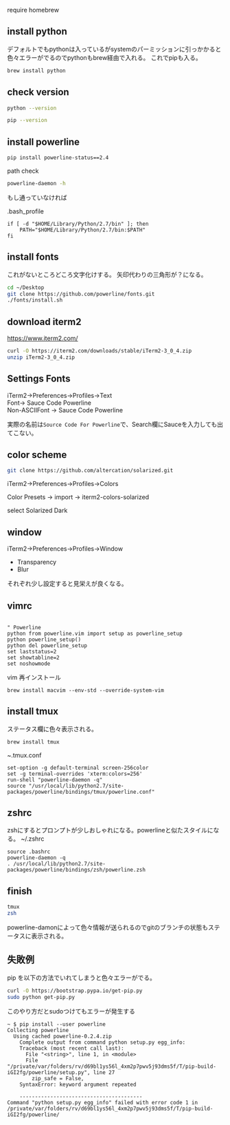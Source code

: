require homebrew

install python
------------
デフォルトでもpythonは入っているがsystemのパーミッションに引っかかると色々エラーがでるのでpythonもbrew経由で入れる。
これでpipも入る。
```bash
brew install python
```

check version
-----------
```bash
python --version
```

```bash
pip --version
```


install powerline
-------------
```bash
pip install powerline-status==2.4
```

path check

```bash
powerline-daemon -h
```

もし通っていなければ

.bash_profile
```
if [ -d "$HOME/Library/Python/2.7/bin" ]; then
    PATH="$HOME/Library/Python/2.7/bin:$PATH"
fi
```

install fonts 
------------
これがないところどころ文字化けする。
矢印代わりの三角形が？になる。
```bash
cd ~/Desktop
git clone https://github.com/powerline/fonts.git
./fonts/install.sh
```

download iterm2
---------------
https://www.iterm2.com/
```bash
curl -O https://iterm2.com/downloads/stable/iTerm2-3_0_4.zip
unzip iTerm2-3_0_4.zip
```
Settings Fonts
------------
iTerm2->Preferences->Profiles->Text  
Font-> Sauce Code Powerline   
Non-ASCIIFont -> Sauce Code Powerline  

実際の名前は`Source Code For Powerline`で、Search欄にSauceを入力しても出てこない。

color scheme
------------
```bash
git clone https://github.com/altercation/solarized.git
```
iTerm2->Preferences->Profiles->Colors

Color Presets -> import -> iterm2-colors-solarized

select Solarized Dark

window
-------
iTerm2->Preferences->Profiles->Window

* Transparency
* Blur

それぞれ少し設定すると見栄えが良くなる。

vimrc
-----
```vim

" Powerline
python from powerline.vim import setup as powerline_setup
python powerline_setup()
python del powerline_setup
set laststatus=2
set showtabline=2
set noshowmode
```

vim 再インストール
```
brew install macvim --env-std --override-system-vim
```

install tmux
---------
ステータス欄に色々表示される。
```bash
brew install tmux
```
~.tmux.conf
```
set-option -g default-terminal screen-256color
set -g terminal-overrides 'xterm:colors=256'
run-shell "powerline-daemon -q"
source "/usr/local/lib/python2.7/site-packages/powerline/bindings/tmux/powerline.conf"
```

zshrc
-------
zshにするとプロンプトが少しおしゃれになる。powerlineと似たスタイルになる。
~/.zshrc
```
source .bashrc
powerline-daemon -q
. /usr/local/lib/python2.7/site-packages/powerline/bindings/zsh/powerline.zsh
```

finish
------------

```bash
tmux
zsh
```
powerline-damonによって色々情報が送られるのでgitのブランチの状態もステータスに表示される。





失敗例
------

pip を以下の方法でいれてしまうと色々エラーがでる。

```bash
curl -O https://bootstrap.pypa.io/get-pip.py
sudo python get-pip.py
```

このやり方だとsudoつけてもエラーが発生する
```
~ $ pip install --user powerline
Collecting powerline
  Using cached powerline-0.2.4.zip
    Complete output from command python setup.py egg_info:
    Traceback (most recent call last):
      File "<string>", line 1, in <module>
      File "/private/var/folders/rv/d69bl1ys56l_4xm2p7pwv5j93dms5f/T/pip-build-iGI2fg/powerline/setup.py", line 27
        zip_safe = False,
    SyntaxError: keyword argument repeated
    
    ----------------------------------------
Command "python setup.py egg_info" failed with error code 1 in /private/var/folders/rv/d69bl1ys56l_4xm2p7pwv5j93dms5f/T/pip-build-iGI2fg/powerline/
```
